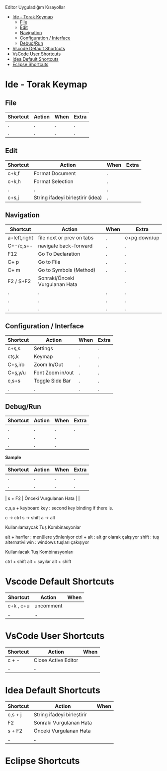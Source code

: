 Editor Uyguladığım Kısayollar

- [Ide - Torak Keymap](#ide---torak-keymap)
  - [File](#file)
  - [Edit](#edit)
  - [Navigation](#navigation)
  - [Configuration / Interface](#configuration--interface)
  - [Debug/Run](#debugrun)
- [Vscode Default Shortcuts](#vscode-default-shortcuts)
- [VsCode User Shortcuts](#vscode-user-shortcuts)
- [Idea Default Shortcuts](#idea-default-shortcuts)
- [Eclipse Shortcuts](#eclipse-shortcuts)

# Ide - Torak Keymap

## File


| Shortcut | Action | When | Extra |
| -------- | ------ | ---- | ----- |
| .        | .      | .    | .     |
| .        | .      | .    | .     |


## Edit

| Shortcut | Action                            | When | Extra |
| -------- | --------------------------------- | ---- | ----- |
| c+k,f    | Format Document                   | .    |
| c+k,h    | Format Selection                  | .    |
| .        | .                                 | .    |
| c+s,j    | String ifadeyi birleştirir (idea) | .    |


## Navigation

| Shortcut     | Action                         | When | Extra        |
| ------------ | ------------------------------ | ---- | ------------ |
| a+left,right | file next or prev on tabs      | .    | c+pg.down/up |
| C+-/c,s+-    | navigate back-forward          | .    | .            |
| F12          | Go To Declaration              | .    | .            |
| C+ p         | Go to File                     | .    | .            |
| C+ m         | Go to Symbols (Method)         | .    | .            |
| F2 / S+F2    | Sonraki/Önceki Vurgulanan Hata |      | .            |
| .            | .                              | .    | .            |
| .            | .                              | .    | .            |
| .            | .                              | .    | .            |


## Configuration / Interface

| Shortcut | Action           | When | Extra |
| -------- | ---------------- | ---- | ----- |
| c+ş,s    | Settings         | .    | .     |
| ctş,k    | Keymap           | .    | .     |
| C+ş,i/o  | Zoom In/Out      | .    | .     |
| C+ş,y/u  | Font Zoom in/out | .    | .     |
| c,s+s    | Toggle Side Bar  | .    | .     |
| .        | .                | .    | .     |


## Debug/Run

| Shortcut | Action | When | Extra |
| -------- | ------ | ---- | ----- |
| .        | .      | .    | .     |
| .        | .      | .    |
| .        | .      | .    |



**Sample**

| Shortcut | Action | When | Extra |
| -------- | ------ | ---- | ----- |
| .        | .      | .    | .     |
| .        | .      | .    | .     |




| s + F2 | Önceki Vurgulanan Hata | |


c,s,a + keyboard key : second key binding if there is.

c -> ctrl
s -> shift
a -> alt

Kullanılamaycak Tuş Kombinasyonlar

alt + harfler : menülere yönleniyor
ctrl + alt : alt gr olarak çalışıyor
shift : tuş alternativi
win : windows tuşları çakışıyor

Kullanılacak Tuş Kombinasyonları

ctrl + shift
alt + sayılar
alt + shift




# Vscode Default Shortcuts

| Shortcut  | Action    | When |
| --------- | --------- | ---- |
| c+k , c+u | uncomment |
| ..        | ..        |

# VsCode User Shortcuts

| Shortcut | Action              | When |
| -------- | ------------------- | ---- |
| c + -    | Close Active Editor |
| ..       | ..                  |

# Idea Default Shortcuts

| Shortcut | Action                     | When |
| -------- | -------------------------- | ---- |
| c,s + j  | String ifadeyi birleştirir |
| F2       | Sonraki Vurgulanan Hata    |
| s + F2   | Önceki Vurgulanan Hata     |
| ..       | ..                         |

# Eclipse Shortcuts
